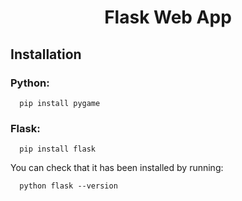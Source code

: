 <h1 align="center"> Flask Web App</h1>

 ## Installation
### Python:

      pip install pygame
### Flask:

      pip install flask
You can check that it has been installed by running:
       
      python flask --version
